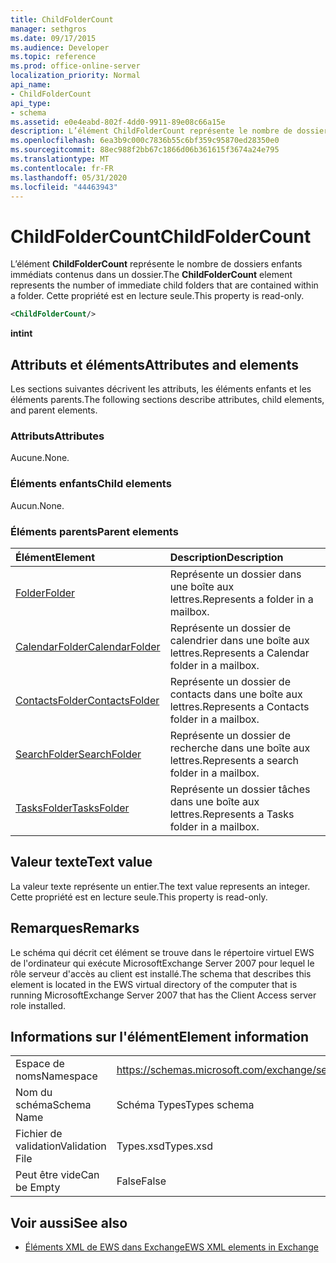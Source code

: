```yaml
---
title: ChildFolderCount
manager: sethgros
ms.date: 09/17/2015
ms.audience: Developer
ms.topic: reference
ms.prod: office-online-server
localization_priority: Normal
api_name:
- ChildFolderCount
api_type:
- schema
ms.assetid: e0e4eabd-802f-4dd0-9911-89e08c66a15e
description: L’élément ChildFolderCount représente le nombre de dossiers enfants immédiats contenus dans un dossier. Cette propriété est en lecture seule.
ms.openlocfilehash: 6ea3b9c000c7836b55c6bf359c95870ed28350e0
ms.sourcegitcommit: 88ec988f2bb67c1866d06b361615f3674a24e795
ms.translationtype: MT
ms.contentlocale: fr-FR
ms.lasthandoff: 05/31/2020
ms.locfileid: "44463943"
---
```

# <a name="childfoldercount"></a><span data-ttu-id="da309-104">ChildFolderCount</span><span class="sxs-lookup"><span data-stu-id="da309-104">ChildFolderCount</span></span>

<span data-ttu-id="da309-105">L’élément **ChildFolderCount** représente le nombre de dossiers enfants immédiats contenus dans un dossier.</span><span class="sxs-lookup"><span data-stu-id="da309-105">The **ChildFolderCount** element represents the number of immediate child folders that are contained within a folder.</span></span> <span data-ttu-id="da309-106">Cette propriété est en lecture seule.</span><span class="sxs-lookup"><span data-stu-id="da309-106">This property is read-only.</span></span> 
  
```xml
<ChildFolderCount/>
```

 <span data-ttu-id="da309-107">**int**</span><span class="sxs-lookup"><span data-stu-id="da309-107">**int**</span></span>
## <a name="attributes-and-elements"></a><span data-ttu-id="da309-108">Attributs et éléments</span><span class="sxs-lookup"><span data-stu-id="da309-108">Attributes and elements</span></span>

<span data-ttu-id="da309-109">Les sections suivantes décrivent les attributs, les éléments enfants et les éléments parents.</span><span class="sxs-lookup"><span data-stu-id="da309-109">The following sections describe attributes, child elements, and parent elements.</span></span>
  
### <a name="attributes"></a><span data-ttu-id="da309-110">Attributs</span><span class="sxs-lookup"><span data-stu-id="da309-110">Attributes</span></span>

<span data-ttu-id="da309-111">Aucune.</span><span class="sxs-lookup"><span data-stu-id="da309-111">None.</span></span>
  
### <a name="child-elements"></a><span data-ttu-id="da309-112">Éléments enfants</span><span class="sxs-lookup"><span data-stu-id="da309-112">Child elements</span></span>

<span data-ttu-id="da309-113">Aucun.</span><span class="sxs-lookup"><span data-stu-id="da309-113">None.</span></span>
  
### <a name="parent-elements"></a><span data-ttu-id="da309-114">Éléments parents</span><span class="sxs-lookup"><span data-stu-id="da309-114">Parent elements</span></span>

|<span data-ttu-id="da309-115">**Élément**</span><span class="sxs-lookup"><span data-stu-id="da309-115">**Element**</span></span>|<span data-ttu-id="da309-116">**Description**</span><span class="sxs-lookup"><span data-stu-id="da309-116">**Description**</span></span>|
|:-----|:-----|
|[<span data-ttu-id="da309-117">Folder</span><span class="sxs-lookup"><span data-stu-id="da309-117">Folder</span></span>](folder.md) <br/> |<span data-ttu-id="da309-118">Représente un dossier dans une boîte aux lettres.</span><span class="sxs-lookup"><span data-stu-id="da309-118">Represents a folder in a mailbox.</span></span>  <br/> |
|[<span data-ttu-id="da309-119">CalendarFolder</span><span class="sxs-lookup"><span data-stu-id="da309-119">CalendarFolder</span></span>](calendarfolder.md) <br/> |<span data-ttu-id="da309-120">Représente un dossier de calendrier dans une boîte aux lettres.</span><span class="sxs-lookup"><span data-stu-id="da309-120">Represents a Calendar folder in a mailbox.</span></span>  <br/> |
|[<span data-ttu-id="da309-121">ContactsFolder</span><span class="sxs-lookup"><span data-stu-id="da309-121">ContactsFolder</span></span>](contactsfolder.md) <br/> |<span data-ttu-id="da309-122">Représente un dossier de contacts dans une boîte aux lettres.</span><span class="sxs-lookup"><span data-stu-id="da309-122">Represents a Contacts folder in a mailbox.</span></span>  <br/> |
|[<span data-ttu-id="da309-123">SearchFolder</span><span class="sxs-lookup"><span data-stu-id="da309-123">SearchFolder</span></span>](searchfolder.md) <br/> |<span data-ttu-id="da309-124">Représente un dossier de recherche dans une boîte aux lettres.</span><span class="sxs-lookup"><span data-stu-id="da309-124">Represents a search folder in a mailbox.</span></span>  <br/> |
|[<span data-ttu-id="da309-125">TasksFolder</span><span class="sxs-lookup"><span data-stu-id="da309-125">TasksFolder</span></span>](tasksfolder.md) <br/> |<span data-ttu-id="da309-126">Représente un dossier tâches dans une boîte aux lettres.</span><span class="sxs-lookup"><span data-stu-id="da309-126">Represents a Tasks folder in a mailbox.</span></span>  <br/> |
   
## <a name="text-value"></a><span data-ttu-id="da309-127">Valeur texte</span><span class="sxs-lookup"><span data-stu-id="da309-127">Text value</span></span>

<span data-ttu-id="da309-128">La valeur texte représente un entier.</span><span class="sxs-lookup"><span data-stu-id="da309-128">The text value represents an integer.</span></span> <span data-ttu-id="da309-129">Cette propriété est en lecture seule.</span><span class="sxs-lookup"><span data-stu-id="da309-129">This property is read-only.</span></span>
  
## <a name="remarks"></a><span data-ttu-id="da309-130">Remarques</span><span class="sxs-lookup"><span data-stu-id="da309-130">Remarks</span></span>

<span data-ttu-id="da309-131">Le schéma qui décrit cet élément se trouve dans le répertoire virtuel EWS de l'ordinateur qui exécute MicrosoftExchange Server 2007 pour lequel le rôle serveur d'accès au client est installé.</span><span class="sxs-lookup"><span data-stu-id="da309-131">The schema that describes this element is located in the EWS virtual directory of the computer that is running MicrosoftExchange Server 2007 that has the Client Access server role installed.</span></span>
  
## <a name="element-information"></a><span data-ttu-id="da309-132">Informations sur l'élément</span><span class="sxs-lookup"><span data-stu-id="da309-132">Element information</span></span>

|||
|:-----|:-----|
|<span data-ttu-id="da309-133">Espace de noms</span><span class="sxs-lookup"><span data-stu-id="da309-133">Namespace</span></span>  <br/> |https://schemas.microsoft.com/exchange/services/2006/types  <br/> |
|<span data-ttu-id="da309-134">Nom du schéma</span><span class="sxs-lookup"><span data-stu-id="da309-134">Schema Name</span></span>  <br/> |<span data-ttu-id="da309-135">Schéma Types</span><span class="sxs-lookup"><span data-stu-id="da309-135">Types schema</span></span>  <br/> |
|<span data-ttu-id="da309-136">Fichier de validation</span><span class="sxs-lookup"><span data-stu-id="da309-136">Validation File</span></span>  <br/> |<span data-ttu-id="da309-137">Types.xsd</span><span class="sxs-lookup"><span data-stu-id="da309-137">Types.xsd</span></span>  <br/> |
|<span data-ttu-id="da309-138">Peut être vide</span><span class="sxs-lookup"><span data-stu-id="da309-138">Can be Empty</span></span>  <br/> |<span data-ttu-id="da309-139">False</span><span class="sxs-lookup"><span data-stu-id="da309-139">False</span></span>  <br/> |
   
## <a name="see-also"></a><span data-ttu-id="da309-140">Voir aussi</span><span class="sxs-lookup"><span data-stu-id="da309-140">See also</span></span>



- [<span data-ttu-id="da309-141">Éléments XML de EWS dans Exchange</span><span class="sxs-lookup"><span data-stu-id="da309-141">EWS XML elements in Exchange</span></span>](ews-xml-elements-in-exchange.md)

